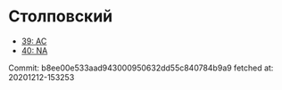 # Столповский
- [39: AC](39.md)
- [40: NA](40.md)

Commit: b8ee00e533aad943000950632dd55c840784b9a9
 fetched at: 20201212-153253
